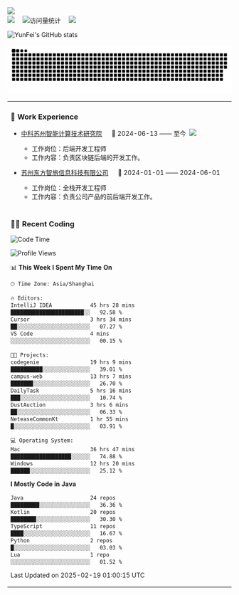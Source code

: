   <!-- dynamic typing effect 动态打字效果 -->
  <div>
    <a href="http://yunfei.plus">
      <img src="https://readme-typing-svg.demolab.com?font=Fira+Code&pause=1000&width=435&lines=console.log(%22Hello%2C%20World%22);祝您今天愉快!&center=true&size=27" />
    </a>
  </div>

  <div>
    <a href="http://yunfei.plus/"><img src="https://img.shields.io/badge/Website-博客-8c36db" /></a>&emsp;
    <!-- visitor -->
    <img src="https://komarev.com/ghpvc/?username=yunfeidog&label=Views&color=orange&style=flat" alt="访问量统计" />&emsp;
    <!-- wakatime -->    
    <a href="https://wakatime.com/@yunfeidog"><img src="https://wakatime.com/badge/user/42d0678c-368b-448b-9a77-5d21c5b55352.svg" /></a>
  </div>

![YunFei's GitHub stats](https://github-readme-stats.vercel.app/api?username=yunfeidog)

![snake](./dist/github-contribution-grid-snake.svg)


<table>

<tr><td>

### 🏢 Work Experience

<img align="right" width="88" src="https://cdn.jsdelivr.net/gh/yunfeidog/yunfeidog/assets/images/yuanze.png" />

- [中科苏州智能计算技术研究院](http://iict.ac.cn/sy) &emsp; 📌 2024-06-13 —— 至今

    - 工作岗位：后端开发工程师
    - 工作内容：负责区块链后端的开发工作。

- [苏州东方智旅信息科技有限公司](http://www.leyoobao.com/) &emsp; 📌 2024-01-01 —— 2024-06-01

    - 工作岗位：全栈开发工程师
    - 工作内容：负责公司产品的前后端开发工作。

</td></tr>

<tr><td>

### 👩‍💻 Recent Coding

<!--START_SECTION:waka-->
![Code Time](http://img.shields.io/badge/Code%20Time-2%2C485%20hrs%203%20mins-blue)

![Profile Views](http://img.shields.io/badge/Profile%20Views-2-blue)

📊 **This Week I Spent My Time On** 

```text
🕑︎ Time Zone: Asia/Shanghai

🔥 Editors: 
IntelliJ IDEA            45 hrs 28 mins      ███████████████████████░░   92.58 % 
Cursor                   3 hrs 34 mins       ██░░░░░░░░░░░░░░░░░░░░░░░   07.27 % 
VS Code                  4 mins              ░░░░░░░░░░░░░░░░░░░░░░░░░   00.15 % 

🐱‍💻 Projects: 
codegenie                19 hrs 9 mins       ██████████░░░░░░░░░░░░░░░   39.01 % 
campus-web               13 hrs 7 mins       ███████░░░░░░░░░░░░░░░░░░   26.70 % 
DailyTask                5 hrs 16 mins       ███░░░░░░░░░░░░░░░░░░░░░░   10.74 % 
DustAuction              3 hrs 6 mins        ██░░░░░░░░░░░░░░░░░░░░░░░   06.33 % 
NeteaseCommonKt          1 hr 55 mins        █░░░░░░░░░░░░░░░░░░░░░░░░   03.91 % 

💻 Operating System: 
Mac                      36 hrs 47 mins      ███████████████████░░░░░░   74.88 % 
Windows                  12 hrs 20 mins      ██████░░░░░░░░░░░░░░░░░░░   25.12 % 
```

**I Mostly Code in Java** 

```text
Java                     24 repos            █████████░░░░░░░░░░░░░░░░   36.36 % 
Kotlin                   20 repos            ████████░░░░░░░░░░░░░░░░░   30.30 % 
TypeScript               11 repos            ████░░░░░░░░░░░░░░░░░░░░░   16.67 % 
Python                   2 repos             █░░░░░░░░░░░░░░░░░░░░░░░░   03.03 % 
Lua                      1 repo              ░░░░░░░░░░░░░░░░░░░░░░░░░   01.52 % 
```




 Last Updated on 2025-02-19 01:00:15 UTC
<!--END_SECTION:waka-->

</td></tr>
<table>
